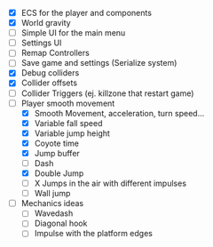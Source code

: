    - [X] ECS for the player and components
   - [X] World gravity
   - [ ] Simple UI for the main menu
   - [ ] Settings UI
   - [ ] Remap Controllers
   - [ ] Save game and settings (Serialize system)
   - [X] Debug colliders
   - [X] Collider offsets
   - [ ] Collider Triggers (ej. killzone that restart game)
   - [ ] Player smooth movement
      - [X] Smooth Movement, acceleration, turn speed...
      - [X] Variable fall speed
      - [X] Variable jump height
      - [X] Coyote time
      - [X] Jump buffer
      - [ ] Dash
      - [X] Double Jump
      - [ ] X Jumps in the air with different impulses
      - [ ] Wall jump

   - [ ] Mechanics ideas
      - [ ] Wavedash
      - [ ] Diagonal hook
      - [ ] Impulse with the platform edges